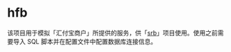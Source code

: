 # hfb

该项目用于模拟「汇付宝商户」所提供的服务，供「[srb](https://github.com/egu0/srb)」项目使用。使用之前需要导入 SQL 脚本并在配置文件中配置数据库连接信息。